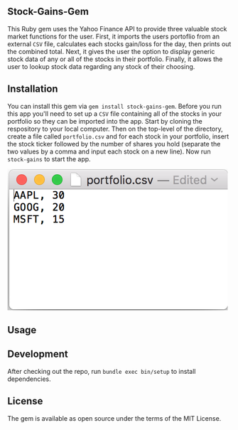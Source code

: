 ## Stock-Gains-Gem

This Ruby gem uses the Yahoo Finance API to provide three valuable stock market functions for the user. First, it imports the users portoflio from an external `CSV` file, calculates each stocks gain/loss for the day, then prints out the combined total. Next, it gives the user the option to display generic stock data of any or all of the stocks in their portfolio. Finally, it allows the user to lookup stock data regarding any stock of their choosing.  

## Installation

You can install this gem via `gem install stock-gains-gem`. Before you run this app you'll need to set up a `CSV` file containing all of the stocks in your portfolio so they can be imported into the app. Start by cloning the respository to your local computer. Then on the top-level of the directory, create a file called `portfolio.csv` and for each stock in your portfolio, insert the stock ticker followed by the number of shares you hold (separate the two values by a comma and input each stock on a new line). Now run `stock-gains` to start the app. 

![](screenshots/csv.jpeg)

## Usage

## Development 
After checking out the repo, run `bundle exec bin/setup` to install dependencies.

## License 

The gem is available as open source under the terms of the MIT License.
